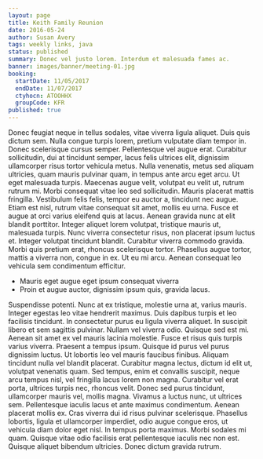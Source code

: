 ```yaml
---
layout: page
title: Keith Family Reunion
date: 2016-05-24
author: Susan Avery
tags: weekly links, java
status: published
summary: Donec vel justo lorem. Interdum et malesuada fames ac.
banner: images/banner/meeting-01.jpg
booking:
  startDate: 11/05/2017
  endDate: 11/07/2017
  ctyhocn: ATOOHHX
  groupCode: KFR
published: true
---
```

Donec feugiat neque in tellus sodales, vitae viverra ligula aliquet. Duis quis dictum sem. Nulla congue turpis lorem, pretium vulputate diam tempor in. Donec scelerisque cursus semper. Pellentesque vel augue erat. Curabitur sollicitudin, dui at tincidunt semper, lacus felis ultrices elit, dignissim ullamcorper risus tortor vehicula metus. Nulla venenatis, metus sed aliquam ultricies, quam mauris pulvinar quam, in tempus ante arcu eget arcu. Ut eget malesuada turpis. Maecenas augue velit, volutpat eu velit ut, rutrum rutrum mi. Morbi consequat vitae leo sed sollicitudin. Mauris placerat mattis fringilla. Vestibulum felis felis, tempor eu auctor a, tincidunt nec augue.
Etiam est nisl, rutrum vitae consequat sit amet, mollis eu urna. Fusce et augue at orci varius eleifend quis at lacus. Aenean gravida nunc at elit blandit porttitor. Integer aliquet lorem volutpat, tristique mauris ut, malesuada turpis. Nunc viverra consectetur risus, non placerat ipsum luctus et. Integer volutpat tincidunt blandit. Curabitur viverra commodo gravida. Morbi quis pretium erat, rhoncus scelerisque tortor. Phasellus augue tortor, mattis a viverra non, congue in ex. Ut eu mi arcu. Aenean consequat leo vehicula sem condimentum efficitur.

* Mauris eget augue eget ipsum consequat viverra
* Proin et augue auctor, dignissim ipsum quis, gravida lacus.

Suspendisse potenti. Nunc at ex tristique, molestie urna at, varius mauris. Integer egestas leo vitae hendrerit maximus. Duis dapibus turpis et leo facilisis tincidunt. In consectetur purus eu ligula viverra aliquet. In suscipit libero et sem sagittis pulvinar. Nullam vel viverra odio. Quisque sed est mi. Aenean sit amet ex vel mauris lacinia molestie. Fusce et risus quis turpis varius viverra. Praesent a tempus ipsum. Quisque id purus vel purus dignissim luctus. Ut lobortis leo vel mauris faucibus finibus. Aliquam tincidunt nulla vel blandit placerat. Curabitur magna lectus, dictum id elit ut, volutpat venenatis quam.
Sed tempus, enim et convallis suscipit, neque arcu tempus nisl, vel fringilla lacus lorem non magna. Curabitur vel erat porta, ultrices turpis nec, rhoncus velit. Donec sed purus tincidunt, ullamcorper mauris vel, mollis magna. Vivamus a luctus nunc, ut ultrices sem. Pellentesque iaculis lacus et ante maximus condimentum. Aenean placerat mollis ex. Cras viverra dui id risus pulvinar scelerisque. Phasellus lobortis, ligula et ullamcorper imperdiet, odio augue congue eros, ut vehicula diam dolor eget nisl. In tempus porta maximus. Morbi sodales mi quam. Quisque vitae odio facilisis erat pellentesque iaculis nec non est. Quisque aliquet bibendum ultricies. Donec dictum gravida rutrum.
